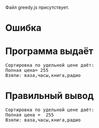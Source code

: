 Файл greedy.js присутствует.
# Ошибка
# Программа выдаёт
<pre>
Сортировка по удельной цене даёт:
Полная цена= 255
Взяли: ваза,часы,книга,радио
</pre>
# Правильный вывод
<pre>Сортировка по удельной цене даёт:
Полная цена =  255
Взяли: ваза,часы,книга,радио
</pre>